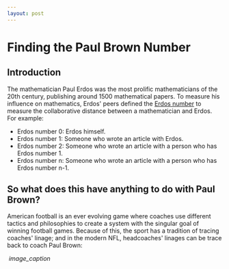 ```yaml
---
layout: post
---
```

# Finding the Paul Brown Number


## Introduction
The mathematician Paul Erdos was the most prolific mathematicians of the 20th century, publishing around 1500 mathematical papers. To measure his influence on mathematics, Erdos' peers defined the [Erdos number](https://en.wikipedia.org/wiki/Erdős_number) to measure the collaborative distance between a mathematician and Erdos. For example:
- Erdos number 0: Erdos himself.
- Erdos number 1: Someone who wrote an article with Erdos.
- Erdos number 2: Someone who wrote an article with a person who has Erdos number 1.
- Erdos number n: Someone who wrote an article with a person who has Erdos number n-1.

## So what does this have anything to do with Paul Brown?
American football is an ever evolving game where coaches use different tactics and philosophies to create a system with the singular goal of winning football games. Because of this, the sport has a tradition of tracing coaches' linage; and in the modern NFL, headcoaches' linages can be trace back to coach Paul Brown:
<p>
    <img src="https://khoabuiv.github.io/2024_headcoaches.png" alt>
    <em>image_caption</em>
</p>